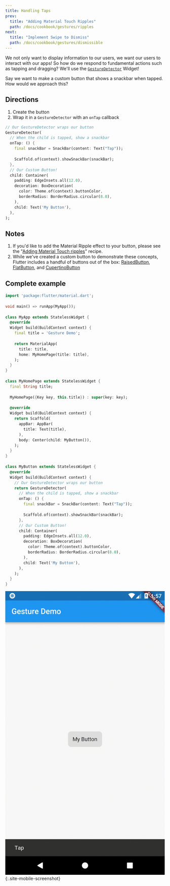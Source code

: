 ```yaml
---
title: Handling Taps
prev:
  title: "Adding Material Touch Ripples"
  path: /docs/cookbook/gestures/ripples
next:
  title: "Implement Swipe to Dismiss"
  path: /docs/cookbook/gestures/dismissible
---
```


We not only want to display information to our users, we want our users to
interact with our apps! So how do we respond to fundamental actions such as
tapping and dragging? We'll use the [`GestureDetector`](https://docs.flutter.io/flutter/widgets/GestureDetector-class.html)
Widget!

Say we want to make a custom button that shows a snackbar when tapped. How would
we approach this?

## Directions

  1. Create the button
  2. Wrap it in a `GestureDetector` with an `onTap` callback

<!-- skip -->
```dart
// Our GestureDetector wraps our button
GestureDetector(
  // When the child is tapped, show a snackbar
  onTap: () {
    final snackBar = SnackBar(content: Text("Tap"));

    Scaffold.of(context).showSnackBar(snackBar);
  },
  // Our Custom Button!
  child: Container(
    padding: EdgeInsets.all(12.0),
    decoration: BoxDecoration(
      color: Theme.of(context).buttonColor,
      borderRadius: BorderRadius.circular(8.0),
    ),
    child: Text('My Button'),
  ),
);
```

## Notes

  1. If you'd like to add the Material Ripple effect to your button, please
  see the "[Adding Material Touch ripples](/docs/cookbook/gestures/ripples/)" recipe.
  2. While we've created a custom button to demonstrate these concepts, Flutter
  includes a handful of buttons out of the box: [RaisedButton](https://docs.flutter.io/flutter/material/RaisedButton-class.html),
  [FlatButton](https://docs.flutter.io/flutter/material/FlatButton-class.html),
  and [CupertinoButton](https://docs.flutter.io/flutter/cupertino/CupertinoButton-class.html)


## Complete example

```dart
import 'package:flutter/material.dart';

void main() => runApp(MyApp());

class MyApp extends StatelessWidget {
  @override
  Widget build(BuildContext context) {
    final title = 'Gesture Demo';

    return MaterialApp(
      title: title,
      home: MyHomePage(title: title),
    );
  }
}

class MyHomePage extends StatelessWidget {
  final String title;

  MyHomePage({Key key, this.title}) : super(key: key);

  @override
  Widget build(BuildContext context) {
    return Scaffold(
      appBar: AppBar(
        title: Text(title),
      ),
      body: Center(child: MyButton()),
    );
  }
}

class MyButton extends StatelessWidget {
  @override
  Widget build(BuildContext context) {
    // Our GestureDetector wraps our button
    return GestureDetector(
      // When the child is tapped, show a snackbar
      onTap: () {
        final snackBar = SnackBar(content: Text("Tap"));

        Scaffold.of(context).showSnackBar(snackBar);
      },
      // Our Custom Button!
      child: Container(
        padding: EdgeInsets.all(12.0),
        decoration: BoxDecoration(
          color: Theme.of(context).buttonColor,
          borderRadius: BorderRadius.circular(8.0),
        ),
        child: Text('My Button'),
      ),
    );
  }
}
```

![Handling Taps Demo](/images/cookbook/handling-taps.gif){:.site-mobile-screenshot}
